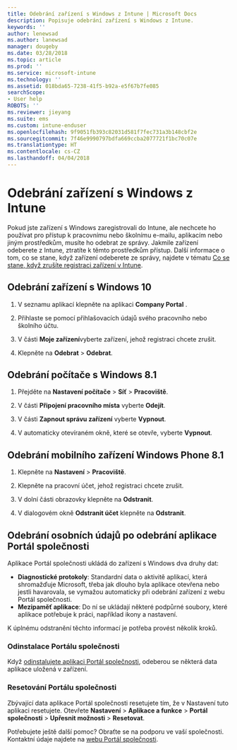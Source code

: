 ```yaml
---
title: Odebrání zařízení s Windows z Intune | Microsoft Docs
description: Popisuje odebrání zařízení s Windows z Intune.
keywords: ''
author: lenewsad
ms.author: lanewsad
manager: dougeby
ms.date: 03/28/2018
ms.topic: article
ms.prod: ''
ms.service: microsoft-intune
ms.technology: ''
ms.assetid: 018bda65-7238-41f5-b92a-e5f67b7fe085
searchScope:
- User help
ROBOTS: ''
ms.reviewer: jieyang
ms.suite: ems
ms.custom: intune-enduser
ms.openlocfilehash: 9f9051fb393c82031d581f7fec731a3b148cbf2e
ms.sourcegitcommit: 7f46e9990797bdfa669ccba2077721f1bc70c07e
ms.translationtype: HT
ms.contentlocale: cs-CZ
ms.lasthandoff: 04/04/2018
---
```

# <a name="remove-your-windows-device-from-intune"></a>Odebrání zařízení s Windows z Intune

Pokud jste zařízení s Windows zaregistrovali do Intune, ale nechcete ho používat pro přístup k pracovnímu nebo školnímu e-mailu, aplikacím nebo jiným prostředkům, musíte ho odebrat ze správy. Jakmile zařízení odeberete z Intune, ztratíte k těmto prostředkům přístup. Další informace o tom, co se stane, když zařízení odeberete ze správy, najdete v tématu [Co se stane, když zrušíte registraci zařízení v Intune](what-happens-if-you-unenroll-your-device-from-intune-windows.md).

## <a name="remove-your-windows-10-device"></a>Odebrání zařízení s Windows 10

1.  V seznamu aplikací klepněte na aplikaci **Company Portal** .

2.  Přihlaste se pomocí přihlašovacích údajů svého pracovního nebo školního účtu.

3.  V části **Moje zařízení**vyberte zařízení, jehož registraci chcete zrušit.

4.  Klepněte na **Odebrat** &gt; **Odebrat**.

## <a name="remove-your-windows-81-computer"></a>Odebrání počítače s Windows 8.1

1.  Přejděte na **Nastavení počítače** &gt; **Síť** &gt; **Pracoviště**.

2.  V části **Připojení pracovního místa** vyberte **Odejít**.

3.  V části **Zapnout správu zařízení** vyberte **Vypnout**.

4.  V automaticky otevíraném okně, které se otevře, vyberte **Vypnout**.

## <a name="remove-your-windows-phone-81-mobile-device"></a>Odebrání mobilního zařízení Windows Phone 8.1

1.  Klepněte na **Nastavení** &gt; **Pracoviště**.

2.  Klepněte na pracovní účet, jehož registraci chcete zrušit.

3.  V dolní části obrazovky klepněte na **Odstranit**.

4.  V dialogovém okně **Odstranit účet** klepněte na **Odstranit**.

## <a name="removing-your-personal-information-after-removing-the-company-portal"></a>Odebrání osobních údajů po odebrání aplikace Portál společnosti

Aplikace Portál společnosti ukládá do zařízení s Windows dva druhy dat:

-   **Diagnostické protokoly**: Standardní data o aktivitě aplikací, která shromažďuje Microsoft, třeba jak dlouho byla aplikace otevřena nebo jestli havarovala, se vymažou automaticky při odebrání zařízení z webu Portál společnosti.
-   **Mezipaměť aplikace**: Do ní se ukládají některé podpůrné soubory, které aplikace potřebuje k práci, například ikony a nastavení.

K úplnému odstranění těchto informací je potřeba provést několik kroků.

### <a name="uninstall-the-company-portal"></a>Odinstalace Portálu společnosti  

Když [odinstalujete aplikaci Portál společnosti](https://support.microsoft.com/help/4028003/windows-10-uninstall-apps-and-programs), odeberou se některá data aplikace uložená v zařízení.  

### <a name="reset-the-company-portal"></a>Resetování Portálu společnosti

Zbývající data aplikace Portál společnosti resetujete tím, že v Nastavení tuto aplikaci resetujete. Otevřete **Nastavení** > **Aplikace a funkce** > **Portál společnosti** > **Upřesnit možnosti** > **Resetovat**.

Potřebujete ještě další pomoc? Obraťte se na podporu ve vaší společnosti. Kontaktní údaje najdete na [webu Portál společnosti](https://portal.manage.microsoft.com#HelpDeskDialog).